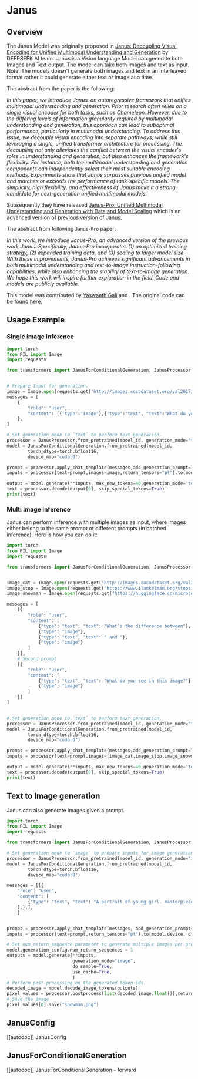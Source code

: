 <!--Copyright 2025 The HuggingFace Team. All rights reserved.

Licensed under the Apache License, Version 2.0 (the "License"); you may not use this file except in compliance with
the License. You may obtain a copy of the License at

http://www.apache.org/licenses/LICENSE-2.0

Unless required by applicable law or agreed to in writing, software distributed under the License is distributed on
an "AS IS" BASIS, WITHOUT WARRANTIES OR CONDITIONS OF ANY KIND, either express or implied. See the License for the
specific language governing permissions and limitations under the License.

⚠️ Note that this file is in Markdown but contain specific syntax for our doc-builder (similar to MDX) that may not be
rendered properly in your Markdown viewer.

-->

# Janus

## Overview 

The Janus Model was originally proposed in [Janus: Decoupling Visual Encoding for Unified Multimodal Understanding and Generation](https://arxiv.org/abs/2410.13848) by DEEPSEEK AI team. Janus is a Vision language Model can generate both Images and Text output. The model can take both images and text as input. Note: The models doesn't generate both images and text in an interleaved format rather it could generate either text or image at a time.

The abstract from the paper is the following:

*In this paper, we introduce Janus, an autoregressive framework that unifies multimodal understanding and generation. Prior research often relies on a single visual encoder for both tasks, such as Chameleon. However, due to the differing levels of information granularity required by multimodal understanding and generation, this approach can lead to suboptimal performance, particularly in multimodal understanding. To address this issue, we decouple visual encoding into separate pathways, while still leveraging a single, unified transformer architecture for processing. The decoupling not only alleviates the conflict between the visual encoder's roles in understanding and generation, but also enhances the framework's flexibility. For instance, both the multimodal understanding and generation components can independently select their most suitable encoding methods. Experiments show that Janus surpasses previous unified model and matches or exceeds the performance of task-specific models. The simplicity, high flexibility, and effectiveness of Janus make it a strong candidate for next-generation unified multimodal models.*

Subsequently they have released [Janus-Pro: Unified Multimodal Understanding and
Generation with Data and Model Scaling](https://arxiv.org/abs/2501.17811) which is an advanced version of previous version of Janus. 

The abstract from following `Janus-Pro` paper:

*In this work, we introduce Janus-Pro, an advanced version of the previous work Janus. Specifically, Janus-Pro incorporates (1) an optimized training strategy, (2) expanded training data,
and (3) scaling to larger model size. With these improvements, Janus-Pro achieves significant
advancements in both multimodal understanding and text-to-image instruction-following capabilities, while also enhancing the stability of text-to-image generation. We hope this work will
inspire further exploration in the field. Code and models are publicly available.*

This model was contributed by [Yaswanth Gali](https://huggingface.co/yaswanthgali) and []().
The original code can be found [here](https://github.com/deepseek-ai/Janus).


## Usage Example

### Single image inference

```python
import torch  
from PIL import Image  
import requests  

from transformers import JanusForConditionalGeneration, JanusProcessor  


# Prepare Input for generation.
image = Image.open(requests.get('http://images.cocodataset.org/val2017/000000039769.jpg', stream=True).raw)
messages = [
    {
        "role": "user",
        "content": [{'type':'image'},{'type':"text", "text":"What do you see in this image?."}]
    },
]

# Set generation mode to `text` to perform text generation.
processor = JanusProcessor.from_pretrained(model_id, generation_mode="text")
model = JanusForConditionalGeneration.from_pretrained(model_id,     
        torch_dtype=torch.bfloat16,
        device_map="cuda:0")

prompt = processor.apply_chat_template(messages,add_generation_prompt=True)
inputs = processor(text=prompt,images=image,return_tensors="pt").to(model.device, dtype=torch.bfloat16)

output = model.generate(**inputs, max_new_tokens=40,generation_mode='text',do_sample=True)
text = processor.decode(output[0], skip_special_tokens=True)
print(text)
```

### Multi image inference

Janus can perform inference with multiple images as input, where images either belong to the same prompt or different prompts (in batched inference). Here is how you can do it:

```python
import torch  
from PIL import Image  
import requests  

from transformers import JanusForConditionalGeneration, JanusProcessor  


image_cat = Image.open(requests.get('http://images.cocodataset.org/val2017/000000039769.jpg', stream=True).raw)
image_stop = Image.open(requests.get("https://www.ilankelman.org/stopsigns/australia.jpg", stream=True).raw)
image_snowman = Image.open(requests.get("https://huggingface.co/microsoft/kosmos-2-patch14-224/resolve/main/snowman.jpg", stream=True).raw)

messages = [
    [{
        "role": "user",
        "content": [
            {"type": "text", "text": "What’s the difference between"},
            {"type": "image"},
            {"type": "text", "text": " and "},
            {"type": "image"}
        ]
    }],
    # Second prompt
    [{
        "role": "user",
        "content": [
            {"type": "text", "text": "What do you see in this image?"},
            {"type": "image"}
        ]
    }]
]


# Set generation mode to `text` to perform text generation.
processor = JanusProcessor.from_pretrained(model_id, generation_mode="text")
model = JanusForConditionalGeneration.from_pretrained(model_id,     
        torch_dtype=torch.bfloat16,
        device_map="cuda:0")

prompt = processor.apply_chat_template(messages,add_generation_prompt=True)
inputs = processor(text=prompt,images=[image_cat,image_stop,image_snowman],return_tensors="pt").to(model.device, dtype=torch.bfloat16)

output = model.generate(**inputs, max_new_tokens=40,generation_mode='text',do_sample=True)
text = processor.decode(output[0], skip_special_tokens=True)
print(text)
```

## Text to Image generation

Janus can also generate images given a prompt.

```python
import torch  
from PIL import Image  
import requests  

from transformers import JanusForConditionalGeneration, JanusProcessor  

# Set generation mode to `image` to prepare inputs for image generation..
processor = JanusProcessor.from_pretrained(model_id, generation_mode="image")
model = JanusForConditionalGeneration.from_pretrained(model_id,     
        torch_dtype=torch.bfloat16,
        device_map="cuda:0")

messages = [[{
    "role": "user",
    "content": [
        {"type": "text", "text": "A portrait of young girl. masterpiece, film grained, best quality."},
    ],},],
    ] 


prompt = processor.apply_chat_template(messages, add_generation_prompt=True)
inputs = processor(text=prompt,return_tensors="pt").to(model.device, dtype=torch.bfloat16)

# Set num_return_sequence parameter to generate multiple images per prompt.
model.generation_config.num_return_sequences = 1
outputs = model.generate(**inputs,
                         generation_mode="image",
                         do_sample=True,
                         use_cache=True,
                         )
# Perform post-processing on the generated token ids.
decoded_image = model.decode_image_tokens(outputs)
pixel_values = processor.postprocess(list(decoded_image.float()),return_tensors="np")
# Save the image
pixel_values[0].save("snowman.png")
```

## JanusConfig

[[autodoc]] JanusConfig

## JanusForConditionalGeneration

[[autodoc]] JanusForConditionalGeneration
    - forward
